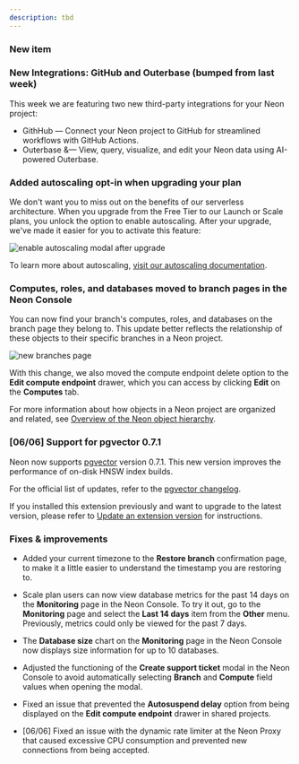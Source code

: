 ```yaml
---
description: tbd
---
```


### New item 

### New Integrations: GitHub and Outerbase (bumped from last week)

This week we are featuring two new third-party integrations for your Neon project:

- GithHub &#8212;  Connect your Neon project to GitHub for streamlined workflows with GitHub Actions.
- Outerbase &&#8212; View, query, visualize, and edit your Neon data using AI-powered Outerbase.

### Added autoscaling opt-in when upgrading your plan

We don't want you to miss out on the benefits of our serverless architecture. When you upgrade from the Free Tier to our Launch or Scale plans, you unlock the option to enable autoscaling. After your upgrade, we've made it easier for you to activate this feature:

![enable autoscaling modal after upgrade](/docs/relnotes/enable_autoscaling.png)

To learn more about autoscaling, [visit our autoscaling documentation](https://neon.tech/docs/introduction/autoscaling).

### Computes, roles, and databases moved to branch pages in the Neon Console

You can now find your branch's computes, roles, and databases on the branch page they belong to. This update better reflects the relationship of these objects to their specific branches in a Neon project.

![new branches page](/docs/relnotes/new_branch_page_with_tabs.png)

With this change, we also moved the compute endpoint delete option to the **Edit compute endpoint** drawer, which you can access by clicking **Edit** on the **Computes** tab.

For more information about how objects in a Neon project are organized and related, see [Overview of the Neon object hierarchy](/docs/manage/overview).
### [06/06] Support for pgvector 0.7.1

Neon now supports [pgvector](/docs/extensions/pgvector) version 0.7.1. This new version improves the performance of on-disk HNSW index builds.

For the official list of updates, refer to the [pgvector changelog](https://github.com/pgvector/pgvector/blob/master/CHANGELOG.md).

If you installed this extension previously and want to upgrade to the latest version, please refer to [Update an extension version](/docs/extensions/pg-extensions#update-an-extension-version) for instructions.

### Fixes & improvements

- Added your current timezone to the **Restore branch** confirmation page, to make it a little easier to understand the timestamp you are restoring to.

- Scale plan users can now view database metrics for the past 14 days on the **Monitoring** page in the Neon Console. To try it out, go to the **Monitoring** page and select the **Last 14 days** item from the **Other** menu. Previously, metrics could only be viewed for the past 7 days.
- The **Database size** chart on the **Monitoring** page in the Neon Console now displays size information for up to 10 databases.
- Adjusted the functioning of the **Create support ticket** modal in the Neon Console to avoid automatically selecting **Branch** and **Compute** field values when opening the modal.
- Fixed an issue that prevented the **Autosuspend delay** option from being displayed on the **Edit compute endpoint** drawer in shared projects. 
- [06/06] Fixed an issue with the dynamic rate limiter at the Neon Proxy that caused excessive CPU consumption and prevented new connections from being accepted. 
